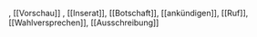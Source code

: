 , [[Vorschau]]
, [[Inserat]], [[Botschaft]], [[ankündigen]], [[Ruf]], [[Wahlversprechen]], [[Ausschreibung]]